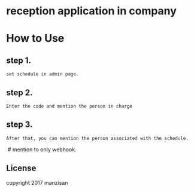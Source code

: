 # reception application in company
  # How to Use
  
  ## step 1.
  `set schedule in admin page.`
  ## step 2.
  `Enter the code and mention the person in charge`
  ## step 3.
  `After that, you can mention the person associated with the schedule.`
  
  # mention to only webhook.
 
## License

 copyright 2017 manzisan
